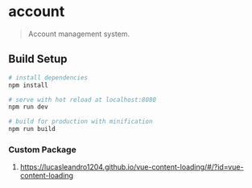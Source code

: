 # account

> Account management system.

## Build Setup

``` bash
# install dependencies
npm install

# serve with hot reload at localhost:8080
npm run dev

# build for production with minification
npm run build
```

### Custom Package
1. https://lucasleandro1204.github.io/vue-content-loading/#/?id=vue-content-loading